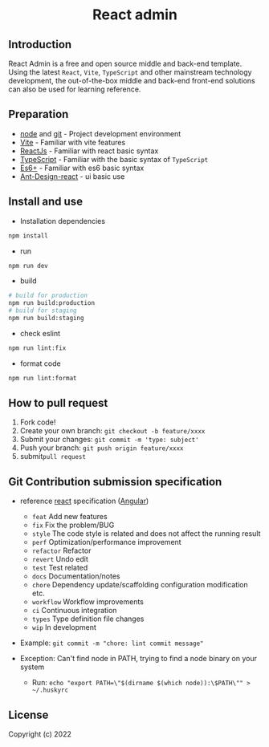 <div align="center">
<h1>React admin</h1>
</div>

## Introduction
React Admin is a free and open source middle and back-end template. Using the latest `React`, `Vite`, `TypeScript` and other mainstream technology development, the out-of-the-box middle and back-end front-end solutions can also be used for learning reference.

## Preparation

- [node](http://nodejs.org/) and [git](https://git-scm.com/) - Project development environment
- [Vite](https://vitejs.dev/) - Familiar with vite features
- [ReactJs](https://reactjs.org/) - Familiar with react basic syntax
- [TypeScript](https://www.typescriptlang.org/) - Familiar with the basic syntax of `TypeScript`
- [Es6+](https://www.javascripttutorial.net/es6/) - Familiar with es6 basic syntax
- [Ant-Design-react](https://ant.design/docs/react/introduce/) - ui basic use

## Install and use

- Installation dependencies

```bash
npm install
```

- run

```bash
npm run dev
```

- build

```bash
# build for production
npm run build:production
# build for staging
npm run build:staging
```

- check eslint

```bash
npm run lint:fix
```

- format code

```bash
npm run lint:format
```

## How to pull request

1. Fork code!
2. Create your own branch: `git checkout -b feature/xxxx`
3. Submit your changes: `git commit -m 'type: subject'`
4. Push your branch: `git push origin feature/xxxx`
5. submit`pull request`

## Git Contribution submission specification

- reference [react](https://github.com/reactjs/react/blob/dev/.github/COMMIT_CONVENTION.md) specification ([Angular](https://github.com/conventional-changelog/conventional-changelog/tree/master/packages/conventional-changelog-angular))

    - `feat` Add new features
    - `fix` Fix the problem/BUG
    - `style` The code style is related and does not affect the running result
    - `perf` Optimization/performance improvement
    - `refactor` Refactor
    - `revert` Undo edit
    - `test` Test related
    - `docs` Documentation/notes
    - `chore` Dependency update/scaffolding configuration modification etc.
    - `workflow` Workflow improvements
    - `ci` Continuous integration
    - `types` Type definition file changes
    - `wip` In development


- Example: `git commit -m "chore: lint commit message"`
- Exception: Can't find node in PATH, trying to find a node binary on your system
    - Run: `echo "export PATH=\"$(dirname $(which node)):\$PATH\"" > ~/.huskyrc`
## License
Copyright (c) 2022
